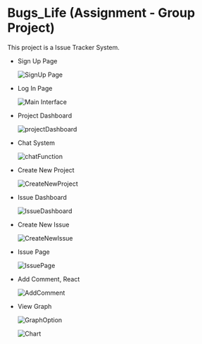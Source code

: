 # Bugs_Life (Assignment - Group Project)

This project is a Issue Tracker System.

* Sign Up Page

  ![SignUp Page](https://user-images.githubusercontent.com/84385119/169680553-a28a5075-4541-4bde-8c3d-09edebc5e43a.png)
  
* Log In Page

  ![Main Interface](https://user-images.githubusercontent.com/84385119/169680546-17ae3d9f-b774-4bd1-8d16-a7cbdec85dfb.png)
  
* Project Dashboard

  ![projectDashboard](https://user-images.githubusercontent.com/84385119/169680549-30453661-6289-4d7a-aa33-ce29dac8ead0.png)
  
* Chat System

  ![chatFunction](https://user-images.githubusercontent.com/84385119/169680557-b96b9864-85aa-451a-9a38-9713c6603460.png)
  
* Create New Project

  ![CreateNewProject](https://user-images.githubusercontent.com/84385119/169680559-407ed943-eec2-4652-bece-292b6d8645da.png)
  
* Issue Dashboard

  ![IssueDashboard](https://user-images.githubusercontent.com/84385119/169680561-c5972da5-ad30-4507-a8bf-84a67c4b4f39.png)
  
* Create New Issue

  ![CreateNewIssue](https://user-images.githubusercontent.com/84385119/169680558-fe4cb8ec-ecc5-45aa-8a68-b55d057e1459.png)
  
* Issue Page

  ![IssuePage](https://user-images.githubusercontent.com/84385119/169680564-730ba663-14e5-4dfd-85c0-e8395b53e876.png)
  
* Add Comment, React

  ![AddComment](https://user-images.githubusercontent.com/84385119/169680554-f24d0935-1455-4f57-b3aa-0b396fa40714.png)
  
* View Graph

  ![GraphOption](https://user-images.githubusercontent.com/84385119/169680560-ec37e4a6-a18a-4595-8b5e-6fa8c90fbe3a.png)
  
  ![Chart](https://user-images.githubusercontent.com/84385119/169680556-45e37249-5a4a-4a42-a282-4f963e6bcbbb.png)
